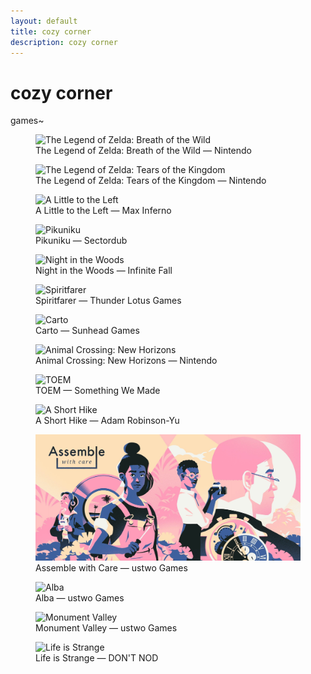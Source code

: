 ```yaml
---
layout: default
title: cozy corner
description: cozy corner
---
```


<main>
  <div class="intro">
    <h1>cozy corner</h1>
    <div>
      <p>games~</p>
    </div>
  </div>
  <div class="gallery">
    <figure>
      <img src="https://tinfoil.media/i/01007EF00011E000/0/0/d3c210e61e8487200fc4c344987243a60257838187a69a6a81c42d7447d5d192" alt="The Legend of Zelda: Breath of the Wild">
      <figcaption>The Legend of Zelda: Breath of the Wild — Nintendo</figcaption>
    </figure>
    <figure>
      <img src="https://assets-prd.ignimgs.com/2022/09/14/zelda-tears-of-the-kingdom-button-2k-1663127818777.jpg" alt="The Legend of Zelda: Tears of the Kingdom">
      <figcaption>The Legend of Zelda: Tears of the Kingdom — Nintendo</figcaption>
    </figure>
  </div>
  <div class="gallery">
    <figure>
      <img src="https://images.squarespace-cdn.com/content/v1/635ffc7b70ac56311f9561a6/11c9ac1b-5358-4b96-a5de-b0a157b4b47f/ALTTL-KEYart-16x9-01.jpg?format=2500w" alt="A Little to the Left">
      <figcaption>A Little to the Left — Max Inferno</figcaption>
    </figure>
    <figure>
      <img src="https://gametrex.com/wp-content/uploads/2019/03/Pikuniku-Free-Download.jpg" alt="Pikuniku">
      <figcaption>Pikuniku — Sectordub</figcaption>
    </figure>
  </div>
  <div class="gallery">
    <figure>
      <img src="https://nintendoeverything.com/wp-content/uploads/night-in-the-woods.jpg" alt="Night in the Woods">
      <figcaption>Night in the Woods — Infinite Fall</figcaption>
    </figure>
    <figure>
      <img src="https://thunderlotusgames.com/wp-content/uploads/2021/12/Spiritfarer_Farewell_Edition_Key_Art_2560x1440.jpg" alt="Spiritfarer">
      <figcaption>Spiritfarer — Thunder Lotus Games</figcaption>
    </figure>
  </div>
  <div class="gallery">
    <figure>
      <img src="https://cdn02.nintendo-europe.com/media/images/10_share_images/games_15/nintendo_switch_download_software_1/H2x1_NSwitchDS_Carto_image1600w.jpg" alt="Carto">
      <figcaption>Carto — Sunhead Games</figcaption>
    </figure>
    <figure>
      <img src="https://caws.ws/forum/uploads/monthly_2020_12/854883163_ACNHtitlescreen.jpg.bd39b4f67a0be8d31f5a70696b2c1d71.jpg" alt="Animal Crossing: New Horizons">
      <figcaption>Animal Crossing: New Horizons — Nintendo</figcaption>
    </figure>
  </div>
  <div class="gallery">
    <figure>
      <img src="https://lh3.googleusercontent.com/u/0/drive-viewer/AITFw-wx74EyGcxklyeBHErR2NlMJBD7CrxeJko0JN279eo-XZxqMW9Zs1i_h348P-7AiJCh771B1ktpGRUSUNisuCphz8MBBg=w3310-h2070" alt="TOEM">
      <figcaption>TOEM — Something We Made</figcaption>
    </figure>
    <figure>
      <img src="https://ashorthike.com/press/images/banner6.jpg" alt="A Short Hike">
      <figcaption>A Short Hike — Adam Robinson-Yu</figcaption>
    </figure>
  </div>
  <div class="gallery">
    <figure>
      <img src="/assets/media/other/assemble-with-care.jpg" alt="Assemble with Care">
      <figcaption>Assemble with Care — ustwo Games</figcaption>
    </figure>
    <figure>
      <img src="https://www.albawildlife.com/static/9dd06179b68fd5b7edb38785b21ccbfd/db8d1/Castle_tvOS_3840x2160.webp" alt="Alba">
      <figcaption>Alba — ustwo Games</figcaption>
    </figure>
    <figure>
      <img src="https://wpuploads.appadvice.com/wp-content/uploads/2015/01/mv.jpg" alt="Monument Valley">
      <figcaption>Monument Valley — ustwo Games</figcaption>
    </figure>
  </div>
  <div class="gallery">
    <figure>
      <img src="http://playertheory.com/images/LiS_Cover.jpg" alt="Life is Strange">
      <figcaption>Life is Strange — DON'T NOD</figcaption>
    </figure>
  </div>
</main>